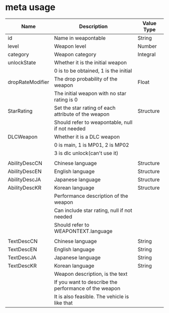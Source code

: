 meta usage
=======================

|Name|Description|Value Type|
|---|---|---|
|id|Name in weapontable|String|
|level|Weapon level|Number|
|category|Weapon category|Integral|
|unlockState|Whether it is the initial weapon||
||0 is to be obtained, 1 is the initial||
|dropRateModifier|The drop probability of the weapon|Float|
||The initial weapon with no star rating is 0||
|StarRating|Set the star rating of each attribute of the weapon|Structure|
||Should refer to weapontable, null if not needed||
|DLCWeapon|Whether it is a DLC weapon||
||0 is main, 1 is MP01, 2 is MP02||
||3 is dlc unlock(can't use it)||
||||
|AbilityDescCN|Chinese language|Structure|
|AbilityDescEN|English language|Structure|
|AbilityDescJA|Japanese language|Structure|
|AbilityDescKR|Korean language|Structure|
||Performance description of the weapon||
||Can include star rating, null if not needed||
||Should refer to WEAPONTEXT.language||
||||
|TextDescCN|Chinese language|String|
|TextDescEN|English language|String|
|TextDescJA|Japanese language|String|
|TextDescKR|Korean language|String|
||Weapon description, is the text||
||If you want to describe the performance of the weapon||
||It is also feasible. The vehicle is like that||
